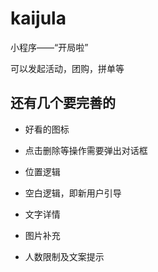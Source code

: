 kaijula
============================

小程序——“开局啦”

可以发起活动，团购，拼单等

还有几个要完善的
--------------------

* 好看的图标

* 点击删除等操作需要弹出对话框

* 位置逻辑

* 空白逻辑，即新用户引导

* 文字详情

* 图片补充

* 人数限制及文案提示